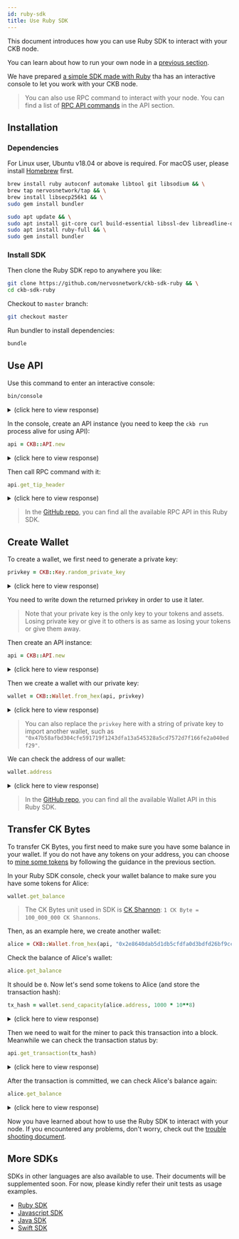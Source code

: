 ```yaml
---
id: ruby-sdk
title: Use Ruby SDK
---
```


This document introduces how you can use Ruby SDK to interact with your CKB node.

You can learn about how to run your own node in a [previous section](../getting-started/run-node).


We have prepared [a simple SDK made with Ruby](https://github.com/nervosnetwork/ckb-sdk-ruby) tha has an interactive console to let you work with your CKB node. 

> You can also use RPC command to interact with your node. You can find a list of [RPC API commands](../api/rpc) in the API section.

## Installation

### Dependencies
For Linux user, Ubuntu v18.04 or above is required. For macOS user, please install [Homebrew](https://brew.sh/) first.

<!--DOCUSAURUS_CODE_TABS-->
<!--macOS-->
```bash
brew install ruby autoconf automake libtool git libsodium && \
brew tap nervosnetwork/tap && \
brew install libsecp256k1 && \
sudo gem install bundler
```

<!--Linux-->
```bash
sudo apt update && \
sudo apt install git-core curl build-essential libssl-dev libreadline-dev libyaml-dev libcurl4-openssl-dev libffi-dev autoconf autogen libtool pkg-config libsodium-dev libsecp256k1-dev && \
sudo apt install ruby-full && \
sudo gem install bundler
```

<!--END_DOCUSAURUS_CODE_TABS-->


### Install SDK
Then clone the Ruby SDK repo to anywhere you like:
```bash
git clone https://github.com/nervosnetwork/ckb-sdk-ruby && \
cd ckb-sdk-ruby
```

Checkout to `master` branch:
```bash
git checkout master
```

Run bundler to install dependencies:
```bash
bundle
```

## Use API

Use this command to enter an interactive console:
```bash
bin/console
```

<details>
<summary>(click here to view response)</summary>
```bash
$ bin/console 
[1] pry(main)> 
```
</details>

In the console, create an API instance (you need to keep the `ckb run` process alive for using API):
```ruby
api = CKB::API.new
```

<details>
<summary>(click here to view response)</summary>
```ruby
[1] pry(main)> api = CKB::API.new
=> #<API@http://localhost:8114>
```
</details>

Then call RPC command with it:
```ruby
api.get_tip_header
```

<details>
<summary>(click here to view response)</summary>
```ruby
[2] pry(main)> api.get_tip_header
=> #<CKB::Types::BlockHeader:0x00007fe5db8fcfa0
 @difficulty="0x1000",
 @epoch="0",
 @hash="0x09798b1170adcd608b65f2fbdc360b21555acde5b05295212f8b6cde9e72e880",
 @number="285",
 @parent_hash="0x12e738f2968bde032007349c543d4fa99cf8d82f354c102ab8a0a4ef6d284288",
 @proposals_hash="0x0000000000000000000000000000000000000000000000000000000000000000",
 @seal=
  #<CKB::Types::Seal:0x00007fe5db8fd068
   @nonce="4164299460367927268",
   @proof="0x140e0000191500004d1f0000ea2c0000ee2d0000362e0000f22e0000be310000993e000029470000bc5a0000fb6c0000">,
 @timestamp="1558139378253",
 @transactions_root="0x671a66d80e28103e1f19bdd631ec91feb4b8107e72341b0abe0e453e5fe961da",
 @uncles_count="0",
 @uncles_hash="0x0000000000000000000000000000000000000000000000000000000000000000",
 @version="0",
 @witnesses_root="0x0000000000000000000000000000000000000000000000000000000000000000">
```
</details>

> In the [GitHub repo](https://github.com/nervosnetwork/ckb-sdk-ruby/blob/master/lib/ckb/api.rb), you can find all the available RPC API in this Ruby SDK.

## Create Wallet
To create a wallet, we first need to generate a private key:
``` ruby
privkey = CKB::Key.random_private_key
``` 

<details>
<summary>(click here to view response)</summary>
```ruby
[1] pry(main)> privkey = CKB::Key.random_private_key
=> "0x99f5b41b3d02b74f262790f827890ab03c0b4f1e80427d0d24ceac2f0148d047"
```
</details>

You need to write down the returned privkey in order to use it later.

> Note that your private key is the only key to your tokens and assets. Losing private key or give it to others is as same as losing your tokens or give them away.

Then create an API instance:
```ruby
api = CKB::API.new
```

<details>
<summary>(click here to view response)</summary>
```ruby
[2] pry(main)> api = CKB::API.new
=> #<API@http://localhost:8114>
```
</details>


Then we create a wallet with our private key:
```ruby
wallet = CKB::Wallet.from_hex(api, privkey)
```

<details>
<summary>(click here to view response)</summary>
```ruby
[3] pry(main)> wallet = CKB::Wallet.from_hex(api, privkey)
=> #<CKB::Wallet:0x00007f932597a530
 @api=#<API@http://localhost:8114>,
 @key=
  #<CKB::Key:0x00007f932597b318
   @address=
    #<CKB::Address:0x00007f932597a580
     @prefix="ckt",
     @pubkey="0x0353051e82d41413c5e14e0ad3e24eba15c9e50c0823b920fae5c777f59265370c">,
   @privkey="0x99f5b41b3d02b74f262790f827890ab03c0b4f1e80427d0d24ceac2f0148d047",
   @pubkey="0x0353051e82d41413c5e14e0ad3e24eba15c9e50c0823b920fae5c777f59265370c">>
```
</details>

> You can also replace the `privkey` here with a string of private key to import another wallet, such as `"0x47b58afbd304cfe591719f1243dfa13a545328a5cd7572d7f166fe2a040edf29"`.

We can check the address of our wallet:
```ruby
wallet.address
```

<details>
<summary>(click here to view response)</summary>
```ruby
[4] pry(main)> wallet.address
=> "ckt1q9gry5zgavgjvc3qhnvcujj5w95we9pyuxl3rj8mhwalwg"
```
</details>

> In the [GitHub repo](https://github.com/nervosnetwork/ckb-sdk-ruby/blob/master/lib/ckb/wallet.rb), you can find all the available Wallet API in this Ruby SDK.

## Transfer CK Bytes

To transfer CK Bytes, you first need to make sure you have some balance in your wallet. If you do not have any tokens on your address, you can choose to [mine some tokens](../getting-started/mine) by following the guidance in the previous section.

In your Ruby SDK console, check your wallet balance to make sure you have some tokens for Alice:
```ruby
wallet.get_balance
```

> The CK Bytes unit used in SDK is [CK Shannon](https://github.com/nervosnetwork/rfcs/blob/8a9a7870b2d356ec1daae3b85aeb24f793056bea/rfcs/0015-ckb-cryptoeconomics/0015-ckb-cryptoeconomics.md#native-tokens): `1 CK Byte = 100_000_000 CK Shannons`.

Then, as an example here, we create another wallet:
```ruby
alice = CKB::Wallet.from_hex(api, "0x2e8640dab5d1db5cfdfa0d3bdfd26bf9ccd04967b730236a74281fbcdfd68d8b")
```

Check the balance of Alice's wallet:
```ruby
alice.get_balance
```

It should be `0`. Now let's send some tokens to Alice (and store the transaction hash):
```ruby
tx_hash = wallet.send_capacity(alice.address, 1000 * 10**8)
```

<details>
<summary>(click here to view response)</summary>
```ruby
[7] pry(main)> tx_hash = wallet.send_capacity(alice.address, 1000 * 10**8)
=> "0xb76199fe641c8d6de8a7a7d4b2adb96cdb125e180147813d2981b4b7801c21c0"
```
</details>

Then we need to wait for the miner to pack this transaction into a block. Meanwhile we can check the transaction status by:
```ruby
api.get_transaction(tx_hash)
```

<details>
<summary>(click here to view response)</summary>
```ruby
[8] pry(main)> api.get_transaction(tx_hash)
=> #<CKB::Types::TransactionWithStatus:0x00007f9325bc5ec0
 @transaction=
  #<CKB::Types::Transaction:0x00007f9325bc5fb0
   @deps=
    [#<CKB::Types::OutPoint:0x00007f9325bc6460
      @block_hash=nil,
      @cell=
       #<CKB::Types::CellOutPoint:0x00007f9325bc64d8
        @index=0,
        @tx_hash="0xf8532f2ed92aad146878dca1d5ad9840e9c803ab85d1361652500eaee09c9038">>],
   @hash="0xb76199fe641c8d6de8a7a7d4b2adb96cdb125e180147813d2981b4b7801c21c0",
   @inputs=
    [#<CKB::Types::Input:0x00007f9325bc62d0
      @args=[],
      @previous_output=
       #<CKB::Types::OutPoint:0x00007f9325bc6348
        @block_hash=nil,
        @cell=
         #<CKB::Types::CellOutPoint:0x00007f9325bc63c0
          @index=0,
          @tx_hash="0x3f53986ab711c4d118f1c86e7c87988511852cb59b770ca26afe08ec9fd21fa2">>,
      @since="0">],
   @outputs=
    [#<CKB::Types::Output:0x00007f9325bc61b8
      @capacity="100000000000",
      @data="0x",
      @lock=
       #<CKB::Types::Script:0x00007f9325bc6230
        @args=["0xe3c7c50e2c7b4521bf962c6ef68e41c48b205dc6"],
        @code_hash="0x28e83a1277d48add8e72fadaa9248559e1b632bab2bd60b27955ebc4c03800a5">,
      @out_point=nil,
      @type=nil>,
     #<CKB::Types::Output:0x00007f9325bc60c8
      @capacity="4900000000000",
      @data="0x",
      @lock=
       #<CKB::Types::Script:0x00007f9325bc6140
        @args=["0xeb11266220bcd98e4a547168ec9424e1bf11c8fb"],
        @code_hash="0x28e83a1277d48add8e72fadaa9248559e1b632bab2bd60b27955ebc4c03800a5">,
      @out_point=nil,
      @type=nil>],
   @version=0,
   @witnesses=
    [#<CKB::Types::Witness:0x00007f9325bc6028
      @data=
       ["0x0353051e82d41413c5e14e0ad3e24eba15c9e50c0823b920fae5c777f59265370c",
        "0x3045022100da2ccc121c3680bbb01f895f52c248c220715da1b033a256d10b459e4a0b3d8b022008691a1b133a11edc9431e31e95a11138fa0e639b44039817658434b69f5fa3a",
        "0x4700000000000000"]>]>,
 @tx_status=
  #<CKB::Types::TxStatus:0x00007f9325bc5f38
   @block_hash="0xc0e5aa5a77e6e1c9227c987af774bd5e951a2eda63752354599a78263253795a",
   @status="committed">>
```
</details>

After the transaction is committed, we can check Alice's balance again:
```ruby
alice.get_balance
```

<details>
<summary>(click here to view response)</summary>
```ruby
[9] pry(main)> alice.get_balance
=> 100000000000
```
</details>


Now you have learned about how to use the Ruby SDK to interact with your node. If you encountered any problems, don't worry, check out the [trouble shooting document](../references/troubleshooting).

## More SDKs

SDKs in other languages are also available to use. Their documents will be supplemented soon. For now, please kindly refer their unit tests as usage examples.

* [Ruby SDK](https://github.com/nervosnetwork/ckb-sdk-ruby)
* [Javascript SDK](https://github.com/nervosnetwork/ckb-sdk-js)
* [Java SDK](https://github.com/nervosnetwork/ckb-sdk-java)
* [Swift SDK](https://github.com/nervosnetwork/ckb-sdk-swift)
